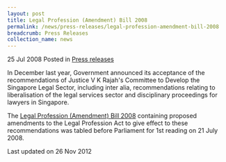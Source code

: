 ```yaml
---
layout: post
title: Legal Profession (Amendment) Bill 2008
permalink: /news/press-releases/legal-profession-amendment-bill-2008
breadcrumb: Press Releases
collection_name: news
---
```


25 Jul 2008 Posted in [Press releases](/news/press-releases)

In December last year, Government announced its acceptance of the recommendations of Justice V K Rajah's Committee to Develop the Singapore Legal Sector, including inter alia, recommendations relating to liberalisation of the legal services sector and disciplinary proceedings for lawyers in Singapore.

The [Legal Profession (Amendment) Bill 2008](/files/news/press-releases/2008/07/linkclick95a6.pdf) containing proposed amendments to the Legal Profession Act to give effect to these recommendations was tabled before Parliament for 1st reading on 21 July 2008.

<p class="right-side-updated">Last updated on 26 Nov 2012</p>
